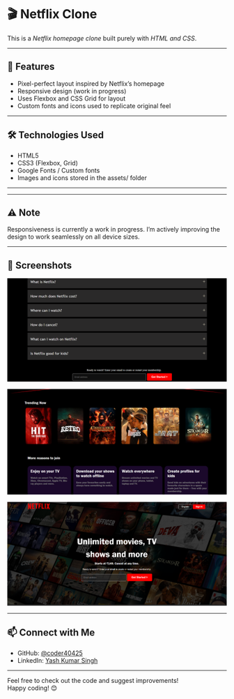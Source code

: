 # 🎬 Netflix Clone

This is a *Netflix homepage clone* built purely with *HTML and CSS*.

---

## 🚀 Features

- Pixel-perfect layout inspired by Netflix’s homepage
- Responsive design (work in progress)
- Uses Flexbox and CSS Grid for layout
- Custom fonts and icons used to replicate original feel

---

## 🛠 Technologies Used

- HTML5
- CSS3 (Flexbox, Grid)
- Google Fonts / Custom fonts
- Images and icons stored in the assets/ folder

---
---

## ⚠ Note

Responsiveness is currently a work in progress. I’m actively improving the design to work seamlessly on all device sizes.

---

## 📸 Screenshots

![Screenshot 3](./screenshots/Screenshot.3.png)

![Screenshot 2](./screenshots/Screenshot.2.png)

![Screenshot 1](./screenshots/Screenshot.1.png)


---

## 📫 Connect with Me

- GitHub: [@coder40425](https://github.com/coder40425)  
- LinkedIn: [Yash Kumar Singh](https://www.linkedin.com/in/yash-kumar-singh-18843232a)

---

Feel free to check out the code and suggest improvements!  
Happy coding! 😊
